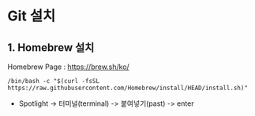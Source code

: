 Git 설치
=============
## 1. Homebrew 설치
Homebrew Page :   https://brew.sh/ko/
```
/bin/bash -c "$(curl -fsSL https://raw.githubusercontent.com/Homebrew/install/HEAD/install.sh)"
```
* Spotlight -> 터미널(terminal) -> 붙여넣기(past) -> enter

